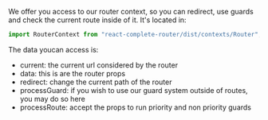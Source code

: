 We offer you access to our router context, so you can redirect, use guards and check the current route inside of it. It's located in:

``` javascript
import RouterContext from "react-complete-router/dist/contexts/Router";
```

The data youcan access is:
- current: the current url considered by the router
- data: this is are the router props
- redirect: change the current path of the router
- processGuard: if you wish to use our guard system outside of routes, you may do so here
- processRoute: accept the props to run priority and non priority guards 